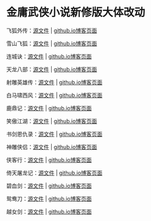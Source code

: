 # 金庸武侠小说新修版大体改动

飞狐外传：[源文件](/feihu.md) | [github.io博客页面](https://jinyeshi.github.io/xinxiubandatigaidong/feihu)

雪山飞狐：[源文件](/xueshan.md) | [github.io博客页面](https://jinyeshi.github.io/xinxiubandatigaidong/xueshan)

连城诀：[源文件](/liancheng.md) | [github.io博客页面](https://jinyeshi.github.io/xinxiubandatigaidong/liancheng)

天龙八部：[源文件](/tianlong.md) | [github.io博客页面](https://jinyeshi.github.io/xinxiubandatigaidong/tianlong)

射雕英雄传：[源文件](/shediao.md) | [github.io博客页面](https://jinyeshi.github.io/xinxiubandatigaidong/shediao)

白马啸西风：[源文件](/baima.md) | [github.io博客页面](https://jinyeshi.github.io/xinxiubandatigaidong/baima)

鹿鼎记：[源文件](/luding.md) | [github.io博客页面](https://jinyeshi.github.io/xinxiubandatigaidong/luding)

笑傲江湖：[源文件](/xiaoao.md) | [github.io博客页面](https://jinyeshi.github.io/xinxiubandatigaidong/xiaoao)

书剑恩仇录：[源文件](/shujian.md) | [github.io博客页面](https://jinyeshi.github.io/xinxiubandatigaidong/shujian)

神雕侠侣：[源文件](/shendiao.md) | [github.io博客页面](https://jinyeshi.github.io/xinxiubandatigaidong/shendiao)

侠客行：[源文件](/xiake.md) | [github.io博客页面](https://jinyeshi.github.io/xinxiubandatigaidong/xiake)

倚天屠龙记：[源文件](/yitian.md) | [github.io博客页面](https://jinyeshi.github.io/xinxiubandatigaidong/yitian)

碧血剑：[源文件](/bixue.md) | [github.io博客页面](https://jinyeshi.github.io/xinxiubandatigaidong/bixue)

鸳鸯刀：[源文件](/yuanyang.md) | [github.io博客页面](https://jinyeshi.github.io/xinxiubandatigaidong/yuanyang)

越女剑：[源文件](/yuenv.md) | [github.io博客页面](https://jinyeshi.github.io/xinxiubandatigaidong/yuenv)
